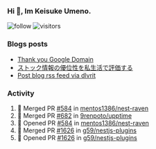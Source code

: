 ### Hi 👋, Im Keisuke Umeno.

<!--
**9renpoto/9renpoto** is a ✨ _special_ ✨ repository because its `README.md` (this file) appears on your GitHub profile.

Here are some ideas to get you started:

- 🔭 I’m currently working on ...
- 🌱 I’m currently learning ...
- 👯 I’m looking to collaborate on ...
- 🤔 I’m looking for help with ...
- 💬 Ask me about ...
- 📫 How to reach me: ...
- 😄 Pronouns: ...
- ⚡ Fun fact: ...
-->

![follow](https://img.shields.io/github/followers/9renpoto?label=Follow&style=social)
![visitors](https://komarev.com/ghpvc/?username=9renpoto&label=Profile%20views&color=0e75b6&style=flat)

### Blogs posts

<!-- BLOG-POST-LIST:START -->
- [Thank you Google Domain](https://9renpoto.win/entry/2023/07/08/new-domain)
- [ストック情報の優位性を私生活で評価する](https://9renpoto.win/entry/2023/05/28/stock)
- [Post blog rss feed via dlvrit](https://9renpoto.win/entry/2023/05/21/twitter-post)
<!-- BLOG-POST-LIST:END -->

### Activity

<!--START_SECTION:activity-->
1. 🎉 Merged PR [#584](https://github.com/mentos1386/nest-raven/pull/584) in [mentos1386/nest-raven](https://github.com/mentos1386/nest-raven)
2. 🎉 Merged PR [#682](https://github.com/9renpoto/upptime/pull/682) in [9renpoto/upptime](https://github.com/9renpoto/upptime)
3. 💪 Opened PR [#584](https://github.com/mentos1386/nest-raven/pull/584) in [mentos1386/nest-raven](https://github.com/mentos1386/nest-raven)
4. 🎉 Merged PR [#1626](https://github.com/g59/nestjs-plugins/pull/1626) in [g59/nestjs-plugins](https://github.com/g59/nestjs-plugins)
5. 💪 Opened PR [#1626](https://github.com/g59/nestjs-plugins/pull/1626) in [g59/nestjs-plugins](https://github.com/g59/nestjs-plugins)
<!--END_SECTION:activity-->

<!--START_SECTION:waka-->
<!--END_SECTION:waka-->
